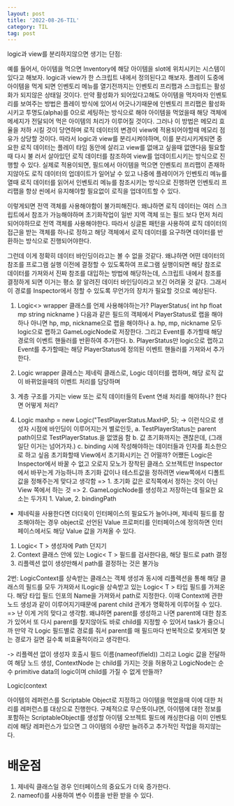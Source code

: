 ```yaml
---
layout: post
title: '2022-08-26-TIL'
category: TIL
tag: post
---
```


logic과 view를 분리하지않으면 생기는 단점:

예를 들어서, 아이템을 먹으면 Inventory에 해당 아이템을 slot에 위치시키는 시스템이 있다고 해보자.
logic과 view가 한 스크립트 내에서 정의된다고 해보자. 플레이 도중에 아이템을 먹게 되면 인벤토리 메뉴를 열기전까지는 인벤토리 프리팹과 스크립트는
활성화가 되지않은 상태일 것이다. 만약 활성화가 되어있다고해도 아이템을 먹자마자 인벤토리를 보여주는 방법은 플레이 방식에 있어서 어긋나기때문에
인벤토리 프리팹은 활성화시키고 투명도(alpha)를 0으로 세팅하는 방식으로 해야 아이템을 먹었을때 해당 객체에 메세지가 전달되어 먹은 아이템의 처리가
이루어질 것이다.  그러나 이 방법은 메모리 효율을 저하 시킬 것이 당연하며 로직 데이터의 변경이 view에 적용되어야할때 메모리 점유가 상당할 것이다.
따라서 logic과 view를 분리시켜야하며, 이를 분리시키게되면 중요한 로직 데이터는 플레이 타임 동안에 살리고 view를 없애고 싶을때 없앤다음 필요할때 다시 불
러서 살아있던 로직 데이터를 참조하여 view를 업데이트시키는 방식으로 진행할 수 있다.
실제로 적용이되면, 필드에서 아이템을 먹으면 인벤토리 프리팹이 존재하지않아도 로직 데이터의 업데이트가 일어날 수 있고 나중에 플레이어가 인벤토리 메뉴를
열때 로직 데이터를 읽어서 인벤토리 메뉴를 참조시키는 방식으로 진행하면 인벤토리 프리팹을 항상 씬에서 유지해야할 필요없이 로직을 업데이트할 수 있다.

이렇게되면 전역 객체를 사용해야함이 불가피해진다. 왜냐하면 로직 데이터는 여러 스크립트에서 참조가 가능해야하며 초기화작업이 일반 지역 객체 또는 필드 보다
먼저 처리되어야하므로 전역 객체를 사용해야한다. 따라서 싱글톤 패턴을 사용하여 로직 데이터의 접근을 받는 객체를 하나로 정하고 해당 객체에서 로직 데이터를
요구하면 데이터를 반환하는 방식으로 진행되어야한다. 

그런데 이게 정확히 데이터 바인딩이라고는 볼 수 없을 것같다. 왜냐하면 어떤 데이터의 참조를 프로그램 실행 이전에 결정할 수 있도록하여 
프로그램 실행이되면 해당 참조로 데이터를 가져와서 진짜 참조를 대입하는 방법에 해당하는데, 스크립트 내에서 참조를 결정하게 되면 이거는 평소 잘 알려진
데이터 바인딩이라고 보긴 어려울 것 같다. 그래서 이 경로를 Inspector에서 정할 수 있도록 무언가의 장치가 필요할 것으로 예상된다.

1. Logic<> wrapper 클래스를 언제 사용해야하는가?
PlayerStatus{
int hp
float mp
string nickname
}
다음과 같은 필드의 객체에서 PlayerStatus로 랩을 해야하나 아니면 hp, mp, nickname으로 랩을 해야하나
a. hp, mp, nickname 모두 logic으로 랩하고 GameLogicNode로 저장한다. 그리고 Event를 추가할때 해당 경로의 이벤트 핸들러를 반환하여 추가한다.
b. PlayerStatus만 logic으로 랩하고 Event를 추가할때는 해당 PlayerStatus에 정의된 이벤트 핸들러를 가져와서 추가한다.

2. Logic wrapper 클래스는 제네릭 클래스로, Logic 데이터를 랩하며, 해당 로직 값이 바뀌었을때의 이벤트 처리를 담당하며 

3. 계층 구조를 가지는 view 또는 로직 데이터들의 Event 연쇄 처리를 해야하나? 한다면 어떻게 처리?

4. Logic<int> maxhp = new Logic<int>("TestPlayerStatus.MaxHP, 5);
-> 이런식으로 생성자 시점에 바인딩이 이루어지는거 별로인듯,
a. TestPlayerStatus는 parent path이므로 TestPlayerStatus.을 없앴음 함
b. 값 초기화까지는 괜찮은데, (그래 일단 이거는 넘어가자.)
c. binding 시에 작성해야하는 데이터들과 인자를 최소한으로 하고 싶음
초기화할때 View에서 초기화시키는 건 어떨까? 어쨌든 Logic은 Inspector에서 바꿀 수 없고 오로지 모노가 장착된 클래스 오브젝트만
Inspector에서 바꾸는게 가능하니까 초기화 값이나 테스트값을 정하려면 view쪽에서 디폴트 값을 정해주는게 맞다고 생각함
=> 1. 초기화 값은 로직쪽에서 정하는 것이 아닌 View 쪽에서 하는 것
=> 2. GameLogicNode를 생성하고 저장하는데 필요한 요소는 두가지 1. Value, 2. bindingPath


- 제네릭을 사용한다면 더더욱이 인터페이스의 필요도가 늘어나며, 제네릭 필드를 참조해야하는 경우 object로 선언된 Value 프로퍼티를 인터페이스에 정의하면 인터페이스에서도 해당 Value 값을 가져올 수 있다.




1. Logic< T > 생성자에 Path 던지기
2. Context 클래스 안에 있는 Logic< T > 필드를 검사한다음, 해당 필드로 path 결정
3. 리플렉션 없이 생성만해서 path를 결정하는 것은 불가능




2번:
LogicContext를 상속받는 클래스는 객체 생성과 동시에 리플렉션을 통해 해당 클래스의 필드를 모두 가져와서 ILogic을 상속받고 있는 Logic< T > 타입 필드를 가져온다.
해당 타입 필드 인포의 Name을 가져와서 path로 지정한다. 이때 Context에 관한노드 생성과 같이 이루어지기때문에 parent child 관계가 명확하게 이루어질 수 있다.
=> 난 이게 거의 맞다고 생각함. 왜냐하면 parent를 생성하고 나면 parent에 대한 참조가 있어서 또 다시 parent를 찾지않아도 바로 child를 지정할 수 있어서 task가 줄으니까
만약 각 Logic 필드별로 경로를 줘서 parent를 매 필드마다 반복적으로 찾게되면 찾는 경로가 길면 길수록 비효율적이라고 생각한다.

-> 리플렉션 없이 생성자 호출시 필드 이름(nameof(field)) 그리고 Logic<T> 값을 전달하여 해당 노드 생성, ContextNode 는 child를 가지는 것을 허용하고 LogicNode는 순수 primitive data의 logic이며 child를 가질 수 없게 만들까?


Logic(context




아이템의 레퍼런스를 Scriptable Object로 지정하고 아이템을 먹었을때 이에 대한 처리를 레퍼런스를 대상으로 진행한다.
구체적으로 무슨뜻이냐면, 아이템에 대한 정보를 포함하는 ScriptableObject를 생성할 아이템 오브젝트 필드에 캐싱한다음 이미 인벤토리에 해당 레퍼런스가 있으면 그 아이템의 수량만 늘려주고 추가적인 작업을 하지않는다.




# 배운점
1. 제네릭 클래스일 경우 인터페이스의 중요도가 더욱 증가한다.
2. nameof()를 사용하여 변수 이름을 반환 받을 수 있다.











